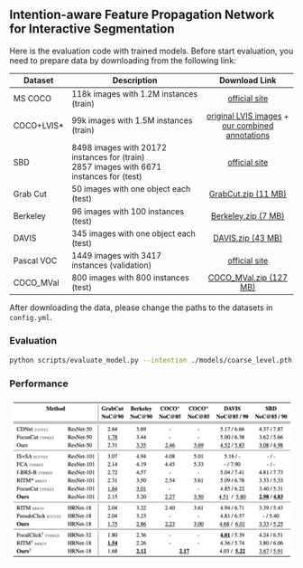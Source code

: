 ## Intention-aware Feature Propagation Network for Interactive Segmentation

Here is the evaluation code with trained models. Before start evaluation, you need to prepare data by downloading from the following link:

| Dataset   |                      Description             |           Download Link              |
|-----------|----------------------------------------------|:------------------------------------:|
|MS COCO    |  118k images with 1.2M instances (train)     |  [official site][GrabCut]            |
|COCO+LVIS* |  99k images with 1.5M instances (train)      |  [original LVIS images][LVIS] + <br> [our combined annotations][COCOLVIS_annotation] |
|SBD        |  8498 images with 20172 instances for (train)<br>2857 images with 6671 instances for (test) |[official site][SBD]|
|Grab Cut   |  50 images with one object each (test)       |  [GrabCut.zip (11 MB)][GrabCut]      |
|Berkeley   |  96 images with 100 instances (test)         |  [Berkeley.zip (7 MB)][Berkeley]     |
|DAVIS      |  345 images with one object each (test)      |  [DAVIS.zip (43 MB)][DAVIS]          |
|Pascal VOC |  1449 images with 3417 instances (validation)|  [official site][PascalVOC]          |
|COCO_MVal  |  800 images with 800 instances (test)        |  [COCO_MVal.zip (127 MB)][COCO_MVal] |

[MSCOCO]: https://cocodataset.org/#download
[LVIS]: https://www.lvisdataset.org/dataset
[SBD]: http://home.bharathh.info/pubs/codes/SBD/download.html
[GrabCut]: https://github.com/saic-vul/fbrs_interactive_segmentation/releases/download/v1.0/GrabCut.zip
[Berkeley]: https://github.com/saic-vul/fbrs_interactive_segmentation/releases/download/v1.0/Berkeley.zip
[DAVIS]: https://github.com/saic-vul/fbrs_interactive_segmentation/releases/download/v1.0/DAVIS.zip
[PascalVOC]: http://host.robots.ox.ac.uk/pascal/VOC/
[COCOLVIS_annotation]: https://github.com/saic-vul/ritm_interactive_segmentation/releases/download/v1.0/cocolvis_annotation.tar.gz
[COCO_MVal]: https://github.com/saic-vul/fbrs_interactive_segmentation/releases/download/v1.0/COCO_MVal.zip

After downloading the data, please change the paths to the datasets in ```config.yml```.

### Evaluation

```bash
python scripts/evaluate_model.py --intention ./models/coarse_level.pth --segmentation ./models/fine_level.pth  --datasets GrabCut,Berkeley
```

### Performance

![img.png](img.png)
